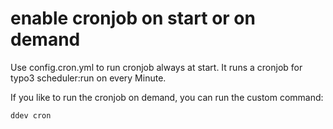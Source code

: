 # enable cronjob on start or on demand

Use config.cron.yml to run cronjob always at start. 
It runs a cronjob for typo3 scheduler:run on every Minute. 

If you like to run the cronjob on demand, you can run the custom command:
```
ddev cron
```
